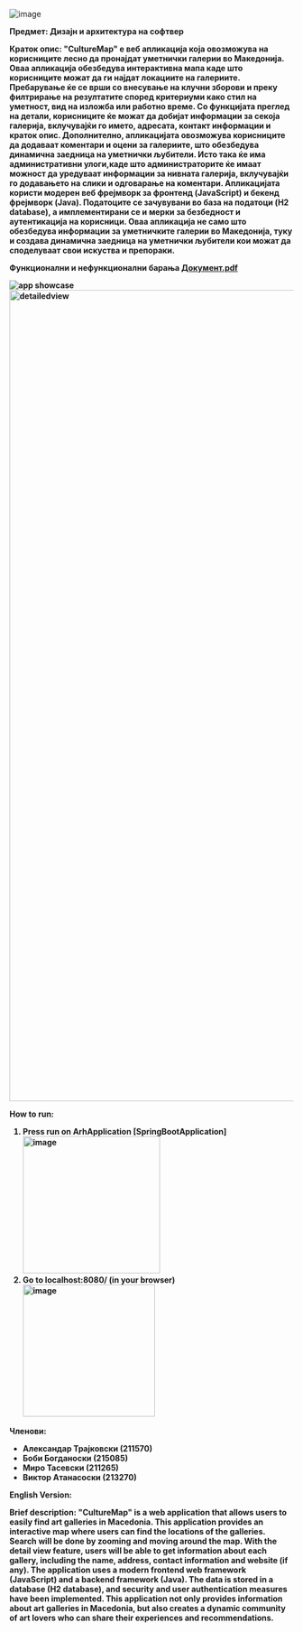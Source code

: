![image](https://github.com/nullobjects/Arh1/assets/95441042/c621b721-4d5b-4b6c-9ed9-912142b3105b)

<b>Предмет: Дизајн и архитектура на софтвер
</br>


<b>Краток опис:</b>
<span>"CultureMap" е веб апликација која овозможува на корисниците лесно да пронајдат уметнички галерии во Македонија. Оваа апликација обезбедува интерактивна мапа каде што корисниците можат да ги најдат локациите на галериите. Пребарување ќе се врши со внесување на клучни зборови и преку филтрирање на резултатите според критериуми како стил на уметност, вид на изложба или работно време.
Со функцијата преглед на детали, корисниците ќе можат да добијат информации за секоја галерија, вклучувајќи го името, адресата, контакт информации и краток опис. Дополнително, апликацијата овозможува корисниците да додаваат коментари и оцени за галериите, што обезбедува динамична заедница на уметнички љубители.
Исто така ќе има административни улоги,каде што администраторите ќе имаат можност да уредуваат информации за нивната галерија, вклучувајќи го додавањето на слики и одговарање на коментари.
Апликацијата користи модерен веб фрејмворк за фронтенд (JavaScript) и бекенд фрејмворк (Java). Податоците се зачувувани во база на податоци (H2 database), а имплементирани се и мерки за безбедност и аутентикација на корисници. 
Оваа апликација не само што обезбедува информации за уметничките галерии во Македонија, туку и создава динамична заедница на уметнички љубители кои можат да споделуваат свои искуства и препораки. </span>

<b>Функционални и нефункционални барања</b> [Документ.pdf](https://github.com/nullobjects/Arh1/files/13328656/default.pdf)

![app showcase](https://github.com/nullobjects/Arh1/assets/20116149/dd16c236-778a-4ed6-8b1f-1af26fc77b48)
<img width="1438" alt="detailedview" src="https://github.com/nullobjects/Arh1/assets/20116149/7918f62a-110f-45f0-813c-acb154b5a3b1">

How to run:
1. Press run on ArhApplication [SpringBootApplication]
   <img width="243" alt="image" src="https://github.com/nullobjects/Arh1/assets/20116149/78920c9e-39b8-41c8-8b72-ac787f7f88e9">
2. Go to localhost:8080/ (in your browser)
   <img width="234" alt="image" src="https://github.com/nullobjects/Arh1/assets/20116149/e6c0af3c-0f22-4697-af76-426fa91a5dda">

<b>Членови:</b>
<ul>
  <li>Александар Трајковски (211570)</li>
  <li>Боби Богданоски (215085)</li>
  <li>Миро Тасевски (211265)</li>
  <li>Виктор Aтанасоски (213270)</li>
</ul>

English Version:

<b> Brief description:</b>
<span>"CultureMap" is a web application that allows users to easily find art galleries in Macedonia. This application provides an interactive map where users can find the locations of the galleries. Search will be done by zooming and moving around the map. With the detail view feature, users will be able to get information about each gallery, including the name, address, contact information and website (if any). The application uses a modern frontend web framework (JavaScript) and a backend framework (Java). The data is stored in a database (H2 database), and security and user authentication measures have been implemented. This application not only provides information about art galleries in Macedonia, but also creates a dynamic community of art lovers who can share their experiences and recommendations.<span>

